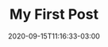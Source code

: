 ---
title: "My First Post"
date: 2020-09-15T11:16:33-03:00
Description: ""
Tags: []
Categories: []
DisableComments: false
---